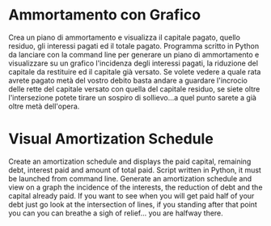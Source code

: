 # Ammortamento con Grafico
 
Crea un piano di ammortamento e visualizza il capitale pagato, quello residuo, gli interessi pagati ed il totale pagato.
Programma scritto in Python da lanciare con la command line per generare un piano di ammortamento e visualizzare su un grafico l'incidenza degli interessi pagati, la riduzione del capitale da restituire ed il capitale già versato.
Se volete vedere a quale rata avrete pagato metà del vostro debito basta andare a guardare l'incrocio delle rette del capitale versato con quella del capitale residuo, se siete oltre l'intersezione potete tirare un sospiro di sollievo...a quel punto sarete a già oltre metà dell'opera.

# Visual Amortization Schedule 

Create an amortization schedule and displays the paid capital, remaining debt, interest paid and amount of total paid.
Script written in Python, it must  be launched from command line. Generate an amortization schedule and view on a graph the incidence of the interests, the reduction of debt and the capital already paid.
If you want to see when you will get paid half of your debt just go look at the intersection of lines, if you standing after that point you can you can breathe a sigh of relief... you are halfway there.
